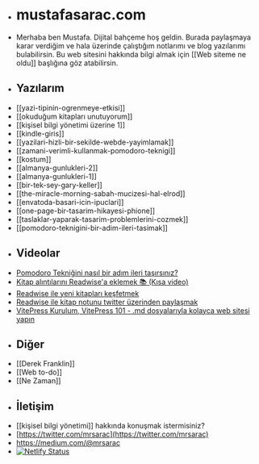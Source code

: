 - # mustafasarac.com
- Merhaba ben Mustafa. Dijital bahçeme hoş geldin. Burada paylaşmaya karar verdiğim ve hala üzerinde çalıştığım notlarımı ve blog yazılarımı bulabilirsin. Bu web sitesini hakkında bilgi almak için [[Web siteme ne oldu]] başlığına göz atabilirsin.
- ## Yazılarım
- [[yazi-tipinin-ogrenmeye-etkisi]]
- [[okuduğum kitapları unutuyorum]]
- [[kişisel bilgi yönetimi üzerine 1]]
- [[kindle-giris]]
- [[yazilari-hizli-bir-sekilde-webde-yayimlamak]]
- [[zamani-verimli-kullanmak-pomodoro-teknigi]]
- [[kostum]]
- [[almanya-gunlukleri-2]]
- [[almanya-gunlukleri-1]]
- [[bir-tek-sey-gary-keller]]
- [[the-miracle-morning-sabah-mucizesi-hal-elrod]]
- [[envatoda-basari-icin-ipuclari]]
- [[one-page-bir-tasarim-hikayesi-phione]]
- [[taslaklar-yaparak-tasarim-problemlerini-cozmek]]
- [[pomodoro-teknigini-bir-adim-ileri-tasimak]]
- ## Videolar
- [Pomodoro Tekniğini nasıl bir adım ileri taşırsınız?](https://www.youtube.com/watch?v=Iy82xNocUVE)
- [Kitap alıntılarını Readwise'a eklemek 📚 (Kısa video)](https://www.youtube.com/watch?v=-dfob-GfuEc)
- [Readwise ile yeni kitapları keşfetmek](https://www.youtube.com/watch?v=ZkRmCk6Dgxk)
- [Readwise ile kitap notunu twitter üzerinden paylaşmak](https://youtu.be/Oow65yQ-eFU?t=9)
- [VitePress Kurulum, VitePress 101 - .md dosyalarıyla kolayca web sitesi yapın](https://www.youtube.com/watch?v=L86HVmtqKbc)
- ## Diğer
- [[Derek Franklin]]
- [[Web to-do]]
- [[Ne Zaman]]
- ## İletişim
- [[kişisel bilgi yönetimi]] hakkında konuşmak istermisiniz?
- [https://twitter.com/mrsarac](https://twitter.com/mrsarac)
- https://medium.com/@mrsarac
- [![Netlify Status](https://api.netlify.com/api/v1/badges/ce005a00-4fde-4ede-abfe-1f59285ae3bb/deploy-status)](https://app.netlify.com/sites/mustafasarac/deploys)